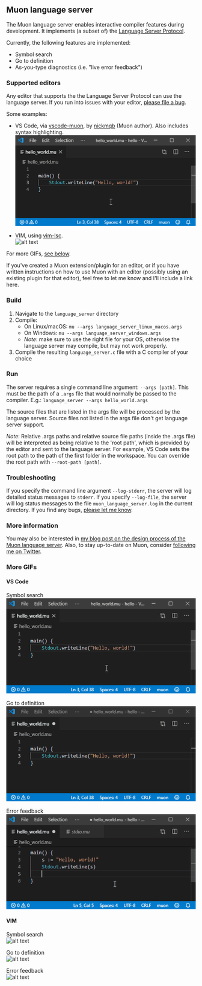 ## Muon language server

The Muon language server enables interactive compiler features during development. It implements (a subset of) the [Language Server Protocol](https://microsoft.github.io/language-server-protocol/).

Currently, the following features are implemented:
* Symbol search  
* Go to definition  
* As-you-type diagnostics (i.e. "live error feedback")  

### Supported editors

Any editor that supports the the Language Server Protocol can use the language server. If you run into issues with your editor, [please file a bug](https://github.com/nickmqb/muon/issues).

Some examples:

* VS Code, via [vscode-muon](https://github.com/nickmqb/vscode-muon), by [nickmqb](https://github.com/nickmqb) (Muon author). Also includes syntax highlighting.  
![alt text](https://github.com/nickmqb/vscode-muon/blob/master/symbol-search.gif "Symbol search in VS Code")

* VIM, using [vim-lsc](https://github.com/natebosch/vim-lsc).  
![alt text](https://github.com/nickmqb/muon/blob/master/docs/vim-symbol-search.gif "Symbol search in VIM")

For more GIFs, [see below](#more-gifs).

If you've created a Muon extension/plugin for an editor, or if you have written instructions on how to use Muon with an editor (possibly using an existing plugin for that editor), feel free to let me know and I'll include a link here.

### Build

1. Navigate to the `language_server` directory
2. Compile:
	* On Linux/macOS: `mu --args language_server_linux_macos.args`
	* On Windows: `mu --args language_server_windows.args`
	* _Note_: make sure to use the right file for your OS, otherwise the language server may compile, but may not work properly.
3. Compile the resulting `language_server.c` file with a C compiler of your choice

### Run

The server requires a single command line argument: `--args [path]`. This must be the path of a `.args` file that would normally be passed to the compiler. E.g.: `language_server --args hello_world.args`

The source files that are listed in the args file will be processed by the language server. Source files not listed in the args file don't get language server support.

_Note_: Relative .args paths and relative source file paths (inside the .args file) will be interpreted as being relative to the 'root path', which is provided by the editor and sent to the language server. For example, VS Code sets the root path to the path of the first folder in the workspace. You can override the root path with `--root-path [path]`.

### Troubleshooting

If you specify the command line argument `--log-stderr`, the server will log detailed status messages to `stderr`. If you specify `--log-file`, the server will log status messages to the file `muon_language_server.log` in the current directory. If you find any bugs, [please let me know](https://github.com/nickmqb/muon/issues).

### More information

You may also be interested in [my blog post on the design process of the Muon language server](https://nickmqb.github.io/2019/11/24/building-a-language-server-for-muon.html). Also, to stay up-to-date on Muon, consider [following me on Twitter](https://twitter.com/nickmqb).

### More GIFs

#### VS Code

Symbol search  
![alt text](https://github.com/nickmqb/vscode-muon/blob/master/symbol-search.gif "Symbol search")

Go to definition  
![alt text](https://github.com/nickmqb/vscode-muon/blob/master/go-to-definition.gif "Go to definition")

Error feedback  
![alt text](https://github.com/nickmqb/vscode-muon/blob/master/error-feedback.gif "Error feedback")

#### VIM

Symbol search  
![alt text](https://github.com/nickmqb/muon/blob/master/docs/vim-symbol-search.gif "Symbol search")

Go to definition  
![alt text](https://github.com/nickmqb/muon/blob/master/docs/vim-go-to-definition.gif "Go to definition")

Error feedback  
![alt text](https://github.com/nickmqb/muon/blob/master/docs/vim-error-feedback.gif "Error feedback")